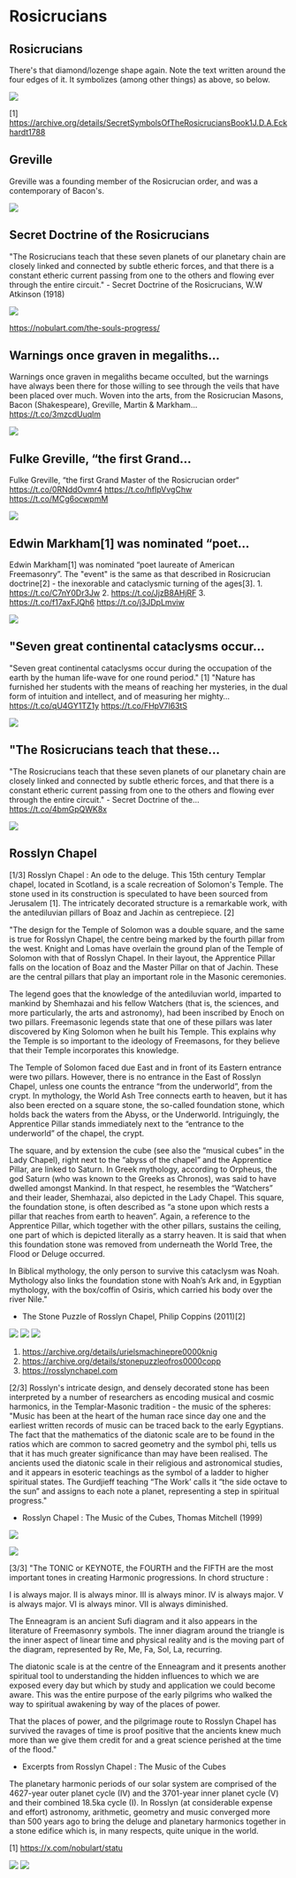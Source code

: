 # Rosicrucians

## Rosicrucians

There's that diamond/lozenge shape again. Note the text written around the four edges of it. It symbolizes (among other things) as above, so below.

![](img/rosicrucians.jpg)

[1] https://archive.org/details/SecretSymbolsOfTheRosicruciansBook1J.D.A.Eckhardt1788

## Greville

Greville was a founding member of the Rosicrucian order, and was a contemporary of Bacon's.

![](img/greville.jpg)

## Secret Doctrine of the Rosicrucians

"The Rosicrucians teach that these seven planets of our planetary chain are closely linked and connected by subtle etheric forces, and that there is a constant etheric current passing from one to the others and flowing ever through the entire circuit." - Secret Doctrine of the Rosicrucians, W.W Atkinson (1918)

![](img/atkinson.jpg)

https://nobulart.com/the-souls-progress/

## Warnings once graven in megaliths...

Warnings once graven in megaliths became occulted, but the warnings have always been there for those willing to see through the veils that have been placed over much. Woven into the arts, from the Rosicrucian Masons, Bacon (Shakespeare), Greville, Martin &amp; Markham... https://t.co/3mzcdUuqlm

![](img/1801760683505172694-GQEaxYQWgAAi5dg.jpg)

## Fulke Greville, “the first Grand...

Fulke Greville, “the first Grand Master of the Rosicrucian order“ https://t.co/0RNddOvmr4 https://t.co/hfIpVvgChw https://t.co/MCg6ocwpmM

![](img/1597676573007937536-FiwWKV6XEAAw0qr.jpg)

## Edwin Markham[1] was nominated “poet...

Edwin Markham[1] was nominated “poet laureate of American Freemasonry”. The "event" is the same as that described in Rosicrucian doctrine[2] - the inexorable and cataclysmic turning of the ages[3]. 1. https://t.co/C7nY0Dr3Jw 2. https://t.co/JjzB8AHjRF 3. https://t.co/f17axFJQh6 https://t.co/j3JDpLmviw

![](img/1597537589976002560-FiuXsLuXoAA_RBC.jpg)

## "Seven great continental cataclysms occur...

"Seven great continental cataclysms occur during the occupation of the earth by the human life-wave for one round period." [1] "Nature has furnished her students with the means of reaching her mysteries, in the dual form of intuition and intellect, and of measuring her mighty… https://t.co/qU4GY1TZ1y https://t.co/FHpV7l63tS

![](img/1841897487226814680-GY-1VC7X0AAYBry.jpg)

## "The Rosicrucians teach that these...

"The Rosicrucians teach that these seven planets of our planetary chain are closely linked and connected by subtle etheric forces, and that there is a constant etheric current passing from one to the others and flowing ever through the entire circuit." - Secret Doctrine of the… https://t.co/4bmGpQWK8x

![](img/1811041596189622728-GSIcjSOWIAAEPJ-.png)

## Rosslyn Chapel

[1/3] Rosslyn Chapel : An ode to the deluge. This 15th century Templar chapel, located in Scotland, is a scale recreation of Solomon's Temple. The stone used in its construction is speculated to have been sourced from Jerusalem [1]. The intricately decorated structure is a remarkable work, with the antediluvian pillars of Boaz and Jachin as centrepiece. [2]

"The design for the Temple of Solomon was a double square, and the same is true for Rosslyn Chapel, the centre being marked by the fourth pillar from the west. Knight and Lomas have overlain the ground plan of the Temple of Solomon with that of Rosslyn Chapel. In their layout, the Apprentice Pillar falls on the location of Boaz and the Master Pillar on that of Jachin. These are the central pillars that play an important role in the Masonic ceremonies.

The legend goes that the knowledge of the antediluvian world, imparted to mankind by Shemhazai and his fellow Watchers (that is, the sciences, and more particularly, the arts and astronomy), had been inscribed by Enoch on two pillars. Freemasonic legends state that one of these pillars was later discovered by King Solomon when he built his Temple. This explains why the Temple is so important to the ideology of Freemasons, for they believe that their Temple incorporates this knowledge.

The Temple of Solomon faced due East and in front of its Eastern entrance were two pillars. However, there is no entrance in the East of Rosslyn Chapel, unless one counts the entrance “from the underworld”, from the crypt. In mythology, the World Ash Tree connects earth to heaven, but it has also been erected on a square stone, the so-called foundation stone, which holds back the waters from the Abyss, or the Underworld. Intriguingly, the Apprentice Pillar stands immediately next to the “entrance to the underworld” of the chapel, the crypt.

The square, and by extension the cube (see also the “musical cubes” in the Lady Chapel), right next to the “abyss of the chapel” and the Apprentice Pillar, are linked to Saturn. In Greek mythology, according to Orpheus, the god Saturn (who was known to the Greeks as Chronos), was said to have dwelled amongst Mankind. In that respect, he resembles the “Watchers” and their leader, Shemhazai, also depicted in the Lady Chapel. This square, the foundation stone, is often described as “a stone upon which rests a pillar that reaches from earth to heaven”. Again, a reference to the Apprentice Pillar, which together with the other pillars, sustains the ceiling, one part of which is depicted literally as a starry heaven. It is said that when this foundation stone was removed from underneath the World Tree, the Flood or Deluge occurred.

In Biblical mythology, the only person to survive this cataclysm was Noah. Mythology also links the foundation stone with Noah’s Ark and, in Egyptian mythology, with the box/coffin of Osiris, which carried his body over the river Nile."

- The Stone Puzzle of Rosslyn Chapel, Philip Coppins (2011)[2]

![](img/rosslyn1.jpeg)
![](img/rosslyn2.jpeg)
![](img/rosslyn3.jpeg)

1. https://archive.org/details/urielsmachinepre0000knig
2. https://archive.org/details/stonepuzzleofros0000copp
3. https://rosslynchapel.com

[2/3] Rosslyn's intricate design, and densely decorated stone has been interpreted by a number of researchers as encoding musical and cosmic harmonics, in the Templar-Masonic tradition - the music of the spheres: "Music has been at the heart of the human race since day one and the earliest written records of music can be traced back to the early Egyptians. The fact that the mathematics of the diatonic scale are to be found in the ratios which are common to sacred geometry and the symbol phi, tells us that it has much greater significance than may have been realised. The ancients used the diatonic scale in their religious and astronomical studies, and it appears in esoteric teachings as the symbol of a ladder to higher spiritual states. The Gurdjieff teaching “The Work’ calls it “the side octave to the sun” and assigns to each note a planet, representing a step in spiritual progress."
- Rosslyn Chapel : The Music of the Cubes, Thomas Mitchell (1999)

![](img/1838624303979331666-GYQXy1aXoAAPan6.jpg)

![](img/1838624303979331666-GYQX_DrXwAAEnGf.png)

[3/3] "The TONIC or KEYNOTE, the FOURTH and the FIFTH are the most important tones in creating Harmonic progressions. In chord structure :

I is always major.
II is always minor.
III is always minor.
IV is always major.
V is always major.
VI is always minor.
VII is always diminished.

The Enneagram is an ancient Sufi diagram and it also appears in the literature of Freemasonry symbols. The inner diagram around the triangle is the inner aspect of linear time and physical reality and is the moving part of the diagram, represented by Re, Me, Fa, Sol, La, recurring.

The diatonic scale is at the centre of the Enneagram and it presents another spiritual tool to understanding the hidden influences to which we are exposed every day but which by study and application we could become aware. This was the entire purpose of the early pilgrims who walked the way to spiritual awakening by way of the places of power.

That the places of power, and the pilgrimage route to Rosslyn Chapel has survived the ravages of time is proof positive that the ancients knew much more than we give them credit for and a great science perished at the time of the flood."
- Excerpts from Rosslyn Chapel : The Music of the Cubes

The planetary harmonic periods of our solar system are comprised of the 4627-year outer planet cycle (IV) and the 3701-year inner planet cycle (V) and their combined 18.5ka cycle (I).  In Rosslyn (at considerable expense and effort) astronomy, arithmetic, geometry and music converged  more than 500 years ago to bring the deluge and planetary harmonics together in a stone edifice which is, in many respects, quite unique in the world.

[1] https://x.com/nobulart/statu

![](img/rosslyn4.jpeg)
![](img/rosslyn5.jpeg)
